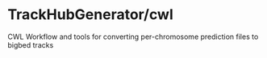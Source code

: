 TrackHubGenerator/cwl
=====================

CWL Workflow and tools for converting per-chromosome prediction files to bigbed tracks
